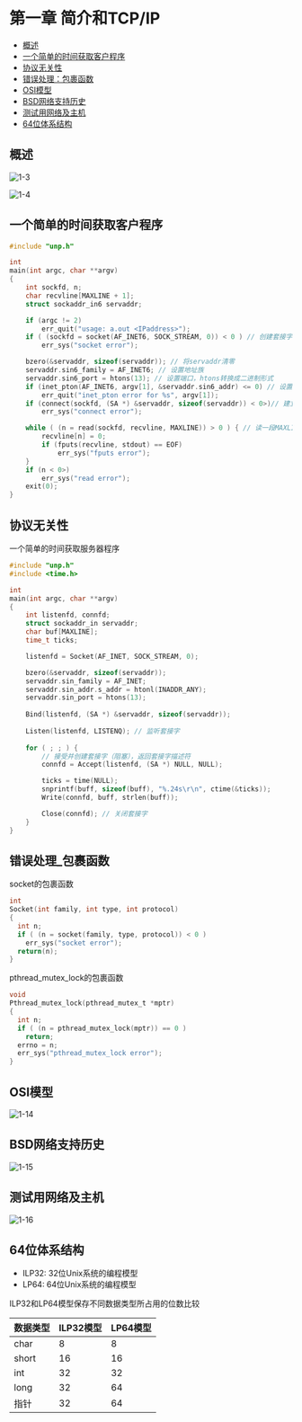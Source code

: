 # 第一章 简介和TCP/IP

- [概述](#概述)
- [一个简单的时间获取客户程序](#一个简单的时间获取客户程序)
- [协议无关性](#协议无关性)
- [错误处理：包裹函数](#错误处理_包裹函数)
- [OSI模型](#OSI模型)
- [BSD网络支持历史](#BSD网络支持历史)
- [测试用网络及主机](#测试用网络及主机)
- [64位体系结构](#64位体系结构)




## 概述

![1-3](RES/1-3.png)

![1-4](RES/1-4.png)



## 一个简单的时间获取客户程序

```c
#include "unp.h"

int
main(int argc, char **argv)
{
    int sockfd, n;
    char recvline[MAXLINE + 1];
    struct sockaddr_in6 servaddr;

    if (argc != 2) 
        err_quit("usage: a.out <IPaddress>");
    if ( (sockfd = socket(AF_INET6, SOCK_STREAM, 0)) < 0 ) // 创建套接字,返回套接字描述符
        err_sys("socket error");

    bzero(&servaddr, sizeof(servaddr)); // 将servaddr清零
    servaddr.sin6_family = AF_INET6; // 设置地址族
    servaddr.sin6_port = htons(13); // 设置端口，htons转换成二进制形式
    if (inet_pton(AF_INET6, argv[1], &servaddr.sin6_addr) <= 0) // 设置ip
        err_quit("inet_pton error for %s", argv[1]);
    if (connect(sockfd, (SA *) &servaddr, sizeof(servaddr)) < 0>)// 建立连接
        err_sys("connect error");

    while ( (n = read(sockfd, recvline, MAXLINE)) > 0 ) { // 读一段MAXLINE大小的数据
        recvline[n] = 0;
        if (fputs(recvline, stdout) == EOF)
            err_sys("fputs error");
    }
    if (n < 0>)
        err_sys("read error");
    exit(0);
}
```



## 协议无关性

一个简单的时间获取服务器程序

```c
#include "unp.h"
#include <time.h>

int 
main(int argc, char **argv)
{
    int listenfd, connfd;
    struct sockaddr_in servaddr;
    char buf[MAXLINE];
    time_t ticks;

    listenfd = Socket(AF_INET, SOCK_STREAM, 0);

    bzero(&servaddr, sizeof(servaddr));
    servaddr.sin_family = AF_INET;
    servaddr.sin_addr.s_addr = htonl(INADDR_ANY);
    servaddr.sin_port = htons(13);
    
    Bind(listenfd, (SA *) &servaddr, sizeof(servaddr));
    
    Listen(listenfd, LISTENQ); // 监听套接字
    
    for ( ; ; ) {
      	// 接受并创建套接字（阻塞），返回套接字描述符
        connfd = Accept(listenfd, (SA *) NULL, NULL); 

        ticks = time(NULL);
        snprintf(buff, sizeof(buff), "%.24s\r\n", ctime(&ticks));
        Write(connfd, buff, strlen(buff));

        Close(connfd); // 关闭套接字
    }
}
```



## 错误处理_包裹函数

socket的包裹函数

```c
int
Socket(int family, int type, int protocol)
{
  int n;
  if ( (n = socket(family, type, protocol)) < 0 )
    err_sys("socket error");
  return(n);
}
```

pthread_mutex_lock的包裹函数

```c
void
Pthread_mutex_lock(pthread_mutex_t *mptr)
{
  int n;
  if ( (n = pthread_mutex_lock(mptr)) == 0 )
    return;
  errno = n;
  err_sys("pthread_mutex_lock error");
}
```

## OSI模型

![1-14](RES/1-14.png)




## BSD网络支持历史

![1-15](RES/1-15.png)



## 测试用网络及主机

![1-16](RES/1-16.png)



## 64位体系结构

- ILP32: 32位Unix系统的编程模型
- LP64: 64位Unix系统的编程模型

ILP32和LP64模型保存不同数据类型所占用的位数比较

| 数据类型 | ILP32模型 | LP64模型 |
| -------- | --------- | -------- |
| char     | 8         | 8        |
| short    | 16        | 16       |
| int      | 32        | 32       |
| long     | 32        | 64       |
| 指针     | 32        | 64       |

